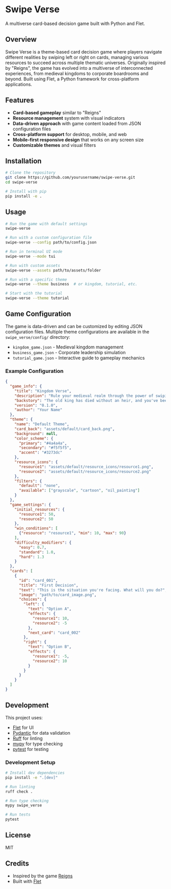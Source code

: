 # Swipe Verse

A multiverse card-based decision game built with Python and Flet.

## Overview

Swipe Verse is a theme-based card decision game where players navigate different realities by swiping left or right on cards, managing various resources to succeed across multiple thematic universes. Originally inspired by "Reigns", the game has evolved into a multiverse of interconnected experiences, from medieval kingdoms to corporate boardrooms and beyond. Built using Flet, a Python framework for cross-platform applications.

## Features

- **Card-based gameplay** similar to "Reigns"
- **Resource management** system with visual indicators
- **Data-driven approach** with game content loaded from JSON configuration files
- **Cross-platform support** for desktop, mobile, and web
- **Mobile-first responsive design** that works on any screen size
- **Customizable themes** and visual filters

## Installation

```bash
# Clone the repository
git clone https://github.com/yourusername/swipe-verse.git
cd swipe-verse

# Install with pip
pip install -e .
```

## Usage

```bash
# Run the game with default settings
swipe-verse

# Run with a custom configuration file
swipe-verse --config path/to/config.json

# Run in terminal UI mode
swipe-verse --mode tui

# Run with custom assets
swipe-verse --assets path/to/assets/folder

# Run with a specific theme
swipe-verse --theme business  # or kingdom, tutorial, etc.

# Start with the tutorial
swipe-verse --theme tutorial
```

## Game Configuration

The game is data-driven and can be customized by editing JSON configuration files. Multiple theme configurations are available in the `swipe_verse/config/` directory:

- `kingdom_game.json` - Medieval kingdom management
- `business_game.json` - Corporate leadership simulation
- `tutorial_game.json` - Interactive guide to gameplay mechanics

### Example Configuration

```json
{
  "game_info": {
    "title": "Kingdom Verse",
    "description": "Rule your medieval realm through the power of swiping",
    "backstory": "The old king has died without an heir, and you've been unexpectedly chosen to rule...",
    "version": "0.1.0",
    "author": "Your Name"
  },
  "theme": {
    "name": "Default Theme",
    "card_back": "assets/default/card_back.png",
    "background": null,
    "color_scheme": {
      "primary": "#4a4a4a",
      "secondary": "#f5f5f5",
      "accent": "#3273dc"
    },
    "resource_icons": {
      "resource1": "assets/default/resource_icons/resource1.png",
      "resource2": "assets/default/resource_icons/resource2.png"
    },
    "filters": {
      "default": "none",
      "available": ["grayscale", "cartoon", "oil_painting"]
    }
  },
  "game_settings": {
    "initial_resources": {
      "resource1": 50,
      "resource2": 50
    },
    "win_conditions": [
      {"resource": "resource1", "min": 10, "max": 90}
    ],
    "difficulty_modifiers": {
      "easy": 0.7,
      "standard": 1.0,
      "hard": 1.3
    }
  },
  "cards": [
    {
      "id": "card_001",
      "title": "First Decision",
      "text": "This is the situation you're facing. What will you do?",
      "image": "path/to/card_image.png",
      "choices": {
        "left": {
          "text": "Option A",
          "effects": {
            "resource1": 10,
            "resource2": -5
          },
          "next_card": "card_002"
        },
        "right": {
          "text": "Option B",
          "effects": {
            "resource1": -5,
            "resource2": 10
          }
        }
      }
    }
  ]
}
```

## Development

This project uses:
- [Flet](https://flet.dev/) for UI
- [Pydantic](https://pydantic-docs.helpmanual.io/) for data validation
- [Ruff](https://github.com/charliermarsh/ruff) for linting
- [mypy](http://mypy-lang.org/) for type checking
- [pytest](https://docs.pytest.org/) for testing

### Development Setup

```bash
# Install dev dependencies
pip install -e ".[dev]"

# Run linting
ruff check .

# Run type checking
mypy swipe_verse

# Run tests
pytest
```

## License

MIT

## Credits

- Inspired by the game [Reigns](https://www.devolverdigital.com/games/reigns)
- Built with [Flet](https://flet.dev/)